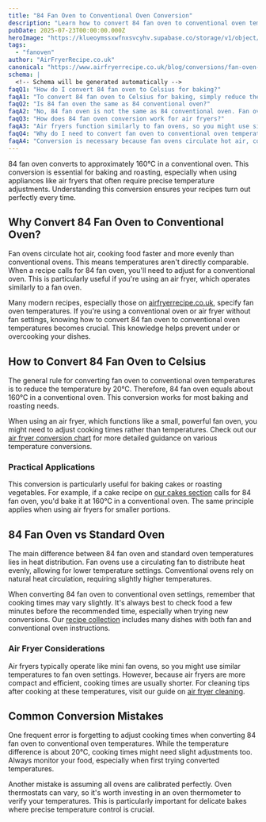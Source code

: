 ```yaml
---
title: "84 Fan Oven to Conventional Oven Conversion"
description: "Learn how to convert 84 fan oven to conventional oven temperatures for perfect baking results every time with our simple guide."
pubDate: 2025-07-23T00:00:00.000Z
heroImage: "https://klueoymssxwfnxsvcyhv.supabase.co/storage/v1/object/public/Shmucket/84-fan-oven-to-conventional-oven-conversion.png"
tags:
  - "fanoven"
author: "AirFryerRecipe.co.uk"
canonical: "https://www.airfryerrecipe.co.uk/blog/conversions/fan-oven-to-conventional-oven/84-fan-oven-to-conventional-oven-conversion"
schema: |
  <!-- Schema will be generated automatically -->
faqQ1: "How do I convert 84 fan oven to Celsius for baking?"
faqA1: "To convert 84 fan oven to Celsius for baking, simply reduce the temperature by 20°C. This means 84 fan oven equals approximately 160°C in a conventional oven. This conversion works for most baking recipes, though cooking times may need slight adjustment."
faqQ2: "Is 84 fan oven the same as 84 conventional oven?"
faqA2: "No, 84 fan oven is not the same as 84 conventional oven. Fan ovens cook more efficiently due to air circulation, so you need to reduce the temperature by about 20°C when converting to conventional oven settings. 84 fan oven equals roughly 160°C in a conventional oven."
faqQ3: "How does 84 fan oven conversion work for air fryers?"
faqA3: "Air fryers function similarly to fan ovens, so you might use similar temperatures. However, because air fryers are more compact and efficient, you may need to reduce cooking times rather than temperatures when converting 84 fan oven settings for air fryer use."
faqQ4: "Why do I need to convert fan oven to conventional oven temperatures?"
faqA4: "Conversion is necessary because fan ovens circulate hot air, cooking food faster and more evenly than conventional ovens. Without conversion, you risk overcooking or undercooking your food. The general rule is to reduce fan oven temperatures by 20°C for conventional ovens."
---
```

<p>84 fan oven converts to approximately 160°C in a conventional oven. This conversion is essential for baking and roasting, especially when using appliances like air fryers that often require precise temperature adjustments. Understanding this conversion ensures your recipes turn out perfectly every time.</p>

<h2>Why Convert 84 Fan Oven to Conventional Oven?</h2>
<p>Fan ovens circulate hot air, cooking food faster and more evenly than conventional ovens. This means temperatures aren't directly comparable. When a recipe calls for 84 fan oven, you'll need to adjust for a conventional oven. This is particularly useful if you're using an air fryer, which operates similarly to a fan oven.</p>
<p>Many modern recipes, especially those on <a href=https://www.airfryerrecipe.co.uk>airfryerrecipe.co.uk</a>, specify fan oven temperatures. If you're using a conventional oven or air fryer without fan settings, knowing how to convert 84 fan oven to conventional oven temperatures becomes crucial. This knowledge helps prevent under or overcooking your dishes.</p>

<h2>How to Convert 84 Fan Oven to Celsius</h2>
<p>The general rule for converting fan oven to conventional oven temperatures is to reduce the temperature by 20°C. Therefore, 84 fan oven equals about 160°C in a conventional oven. This conversion works for most baking and roasting needs.</p>
<p>When using an air fryer, which functions like a small, powerful fan oven, you might need to adjust cooking times rather than temperatures. Check out our <a href=https://www.airfryerrecipe.co.uk/air-fryer-conversion-chart>air fryer conversion chart</a> for more detailed guidance on various temperature conversions.</p>

<h3>Practical Applications</h3>
<p>This conversion is particularly useful for baking cakes or roasting vegetables. For example, if a cake recipe on <a href=https://www.airfryerrecipe.co.uk/recipe-category/cakes>our cakes section</a> calls for 84 fan oven, you'd bake it at 160°C in a conventional oven. The same principle applies when using air fryers for smaller portions.</p>

<h2>84 Fan Oven vs Standard Oven</h2>
<p>The main difference between 84 fan oven and standard oven temperatures lies in heat distribution. Fan ovens use a circulating fan to distribute heat evenly, allowing for lower temperature settings. Conventional ovens rely on natural heat circulation, requiring slightly higher temperatures.</p>
<p>When converting 84 fan oven to conventional oven settings, remember that cooking times may vary slightly. It's always best to check food a few minutes before the recommended time, especially when trying new conversions. Our <a href=https://www.airfryerrecipe.co.uk/recipes>recipe collection</a> includes many dishes with both fan and conventional oven instructions.</p>

<h3>Air Fryer Considerations</h3>
<p>Air fryers typically operate like mini fan ovens, so you might use similar temperatures to fan oven settings. However, because air fryers are more compact and efficient, cooking times are usually shorter. For cleaning tips after cooking at these temperatures, visit our guide on <a href=https://www.airfryerrecipe.co.uk/air-fryer-cleaner>air fryer cleaning</a>.</p>

<h2>Common Conversion Mistakes</h2>
<p>One frequent error is forgetting to adjust cooking times when converting 84 fan oven to conventional oven temperatures. While the temperature difference is about 20°C, cooking times might need slight adjustments too. Always monitor your food, especially when first trying converted temperatures.</p>
<p>Another mistake is assuming all ovens are calibrated perfectly. Oven thermostats can vary, so it's worth investing in an oven thermometer to verify your temperatures. This is particularly important for delicate bakes where precise temperature control is crucial.</p>
